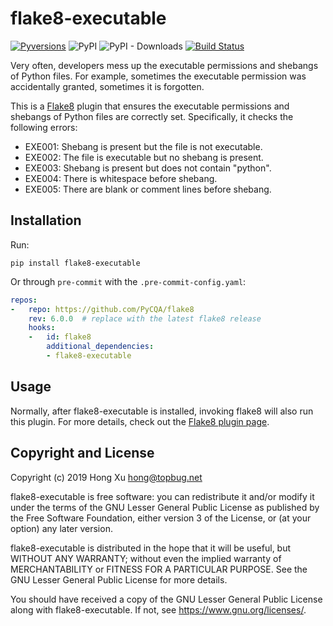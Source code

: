 # flake8-executable

[![Pyversions](https://img.shields.io/pypi/pyversions/flake8-executable.svg?style=flat-square)](https://pypi.python.org/pypi/flake8-executable)
![PyPI](https://img.shields.io/pypi/v/flake8-executable.svg)
![PyPI - Downloads](https://img.shields.io/pypi/dm/flake8-executable)
[![Build Status](https://ci.appveyor.com/api/projects/status/h6mucl894w6dx7d0?svg=true)](https://ci.appveyor.com/project/xuhdev/flake8-executable)

Very often, developers mess up the executable permissions and shebangs of Python files. For example,
sometimes the executable permission was accidentally granted, sometimes it is forgotten.

This is a [Flake8][] plugin that ensures the executable permissions and shebangs of Python files are
correctly set. Specifically, it checks the following errors:

- EXE001: Shebang is present but the file is not executable.
- EXE002: The file is executable but no shebang is present.
- EXE003: Shebang is present but does not contain "python".
- EXE004: There is whitespace before shebang.
- EXE005: There are blank or comment lines before shebang.

## Installation

Run:

    pip install flake8-executable

Or through `pre-commit` with the `.pre-commit-config.yaml`:

```yaml
repos:
-   repo: https://github.com/PyCQA/flake8
    rev: 6.0.0  # replace with the latest flake8 release
    hooks:
    -   id: flake8
        additional_dependencies:
        - flake8-executable
```

## Usage

Normally, after flake8-executable is installed, invoking flake8 will also run this plugin. For more
details, check out the [Flake8 plugin page][].

## Copyright and License

Copyright (c) 2019 Hong Xu <hong@topbug.net>

flake8-executable is free software: you can redistribute it and/or modify it under the terms of the
GNU Lesser General Public License as published by the Free Software Foundation, either version 3 of
the License, or (at your option) any later version.

flake8-executable is distributed in the hope that it will be useful, but WITHOUT ANY WARRANTY;
without even the implied warranty of MERCHANTABILITY or FITNESS FOR A PARTICULAR PURPOSE. See the
GNU Lesser General Public License for more details.

You should have received a copy of the GNU Lesser General Public License along with
flake8-executable. If not, see <https://www.gnu.org/licenses/>.



[Flake8]: https://flake8.pycqa.org/
[Flake8 plugin page]: https://flake8.pycqa.org/en/latest/user/using-plugins.html
